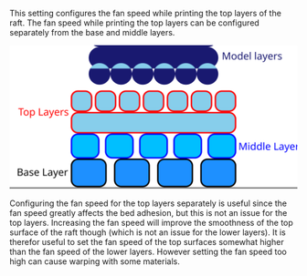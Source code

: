 This setting configures the fan speed while printing the top layers of the raft. The fan speed while printing the top layers can be configured separately from the base and middle layers.

![Where the top layers are located in the raft](../images/raft_dimensions_simplified.svg)

Configuring the fan speed for the top layers separately is useful since the fan speed greatly affects the bed adhesion, but this is not an issue for the top layers. Increasing the fan speed will improve the smoothness of the top surface of the raft though (which is not an issue for the lower layers). It is therefor useful to set the fan speed of the top surfaces somewhat higher than the fan speed of the lower layers. However setting the fan speed too high can cause warping with some materials.